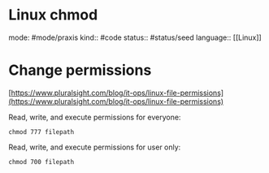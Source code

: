 # Linux chmod
mode: #mode/praxis 
kind:: #code
status:: #status/seed
language:: [[Linux]]


# Change permissions
[https://www.pluralsight.com/blog/it-ops/linux-file-permissions](https://www.pluralsight.com/blog/it-ops/linux-file-permissions)

Read, write, and execute permissions for everyone:

`chmod 777 filepath`

Read, write, and execute permissions for user only:

`chmod 700 filepath`